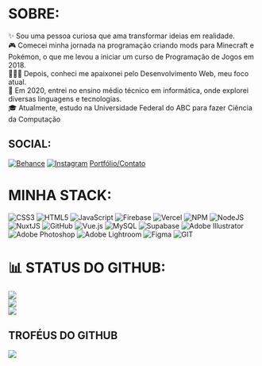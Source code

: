 # SOBRE:
✨ Sou uma pessoa curiosa que ama transformar ideias em realidade.<br>🎮 Comecei minha jornada na programação criando mods para Minecraft e Pokémon, o que me levou a iniciar um curso de Programação de Jogos em 2018.<br>👩🏻‍💻 Depois, conheci me apaixonei pelo Desenvolvimento Web, meu foco atual.<br>📒 Em 2020, entrei no ensino médio técnico em informática, onde explorei diversas linguagens e tecnologias.<br>🎓 Atualmente, estudo na Universidade Federal do ABC para fazer Ciência da Computação


## SOCIAL:
[![Behance](https://img.shields.io/badge/Behance-1769ff?logo=behance&logoColor=white)](https://behance.net/igorfmoraes) [![Instagram](https://img.shields.io/badge/Instagram-%23E4405F.svg?logo=Instagram&logoColor=white)](https://instagram.com/igor.f.moraes) 
[Portfólio/Contato](https://igorferreiramoraes.github.io/portfolio/)

# MINHA STACK:
![CSS3](https://img.shields.io/badge/css3-%231572B6.svg?style=for-the-badge&logo=css3&logoColor=white) ![HTML5](https://img.shields.io/badge/html5-%23E34F26.svg?style=for-the-badge&logo=html5&logoColor=white) ![JavaScript](https://img.shields.io/badge/javascript-%23323330.svg?style=for-the-badge&logo=javascript&logoColor=%23F7DF1E) ![Firebase](https://img.shields.io/badge/firebase-%23039BE5.svg?style=for-the-badge&logo=firebase) ![Vercel](https://img.shields.io/badge/vercel-%23000000.svg?style=for-the-badge&logo=vercel&logoColor=white) ![NPM](https://img.shields.io/badge/NPM-%23000000.svg?style=for-the-badge&logo=npm&logoColor=white) ![NodeJS](https://img.shields.io/badge/node.js-6DA55F?style=for-the-badge&logo=node.js&logoColor=white) ![NuxtJS](https://img.shields.io/badge/Nuxt-black?style=for-the-badge&logo=nuxt.js&logoColor=white) ![GitHub](https://img.shields.io/badge/GitHub-%23121011.svg?style=for-the-badge&logo=github&logoColor=white) ![Vue.js](https://img.shields.io/badge/vuejs-%2335495e.svg?style=for-the-badge&logo=vuedotjs&logoColor=%234FC08D) ![MySQL](https://img.shields.io/badge/mysql-%2300f.svg?style=for-the-badge&logo=mysql&logoColor=white) 	![Supabase](https://img.shields.io/badge/Supabase-3ECF8E?style=for-the-badge&logo=supabase&logoColor=white) ![Adobe Illustrator](https://img.shields.io/badge/adobeillustrator-%23FF9A00.svg?style=for-the-badge&logo=adobeillustrator&logoColor=white) ![Adobe Photoshop](https://img.shields.io/badge/adobephotoshop-%2331A8FF.svg?style=for-the-badge&logo=adobephotoshop&logoColor=white) ![Adobe Lightroom](https://img.shields.io/badge/Adobe%20Lightroom-31A8FF.svg?style=for-the-badge&logo=Adobe%20Lightroom&logoColor=white) 	![Figma](https://img.shields.io/badge/figma-%23F24E1E.svg?style=for-the-badge&logo=figma&logoColor=white) ![GIT](https://img.shields.io/badge/Git-fc6d26?style=for-the-badge&logo=git&logoColor=white)
# 📊 STATUS DO GITHUB:
![](https://github-readme-stats.vercel.app/api?username=IgorFerreiraMoraes&theme=nord&hide_border=true&include_all_commits=true&count_private=true)<br/>
![](https://github-readme-streak-stats.herokuapp.com/?user=IgorFerreiraMoraes&theme=nord&hide_border=true)<br/>
![](https://github-readme-stats.vercel.app/api/top-langs/?username=IgorFerreiraMoraes&theme=nord&hide_border=true&include_all_commits=true&count_private=true&layout=compact)

## TROFÉUS DO GITHUB
![](https://github-profile-trophy.vercel.app/?username=IgorFerreiraMoraes&theme=radical&no-frame=true&no-bg=true&margin-w=4)
